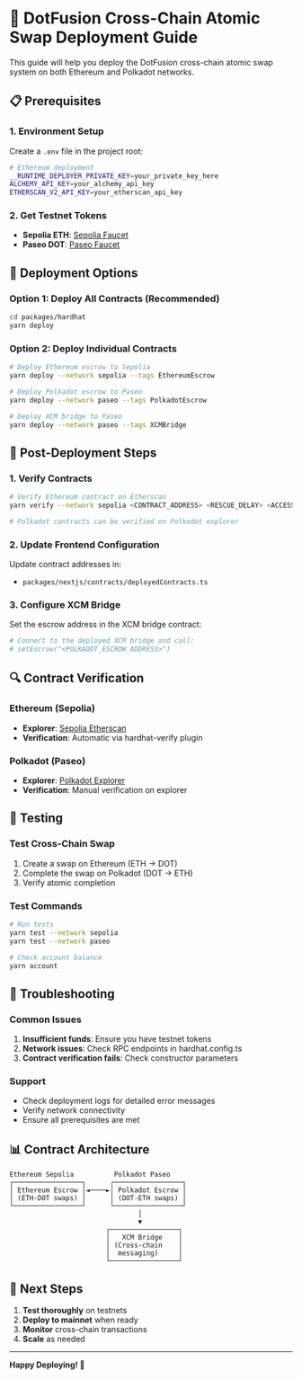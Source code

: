 # 🚀 DotFusion Cross-Chain Atomic Swap Deployment Guide

This guide will help you deploy the DotFusion cross-chain atomic swap system on both Ethereum and Polkadot networks.

## 📋 Prerequisites

### 1. Environment Setup
Create a `.env` file in the project root:

```bash
# Ethereum deployment
__RUNTIME_DEPLOYER_PRIVATE_KEY=your_private_key_here
ALCHEMY_API_KEY=your_alchemy_api_key
ETHERSCAN_V2_API_KEY=your_etherscan_api_key
```

### 2. Get Testnet Tokens
- **Sepolia ETH**: [Sepolia Faucet](https://sepoliafaucet.com/)
- **Paseo DOT**: [Paseo Faucet](https://faucet.polkadot.io/)

## 🔧 Deployment Options

### Option 1: Deploy All Contracts (Recommended)
```bash
cd packages/hardhat
yarn deploy
```

### Option 2: Deploy Individual Contracts
```bash
# Deploy Ethereum escrow to Sepolia
yarn deploy --network sepolia --tags EthereumEscrow

# Deploy Polkadot escrow to Paseo
yarn deploy --network paseo --tags PolkadotEscrow

# Deploy XCM bridge to Paseo
yarn deploy --network paseo --tags XCMBridge
```

## 📝 Post-Deployment Steps

### 1. Verify Contracts
```bash
# Verify Ethereum contract on Etherscan
yarn verify --network sepolia <CONTRACT_ADDRESS> <RESCUE_DELAY> <ACCESS_TOKEN>

# Polkadot contracts can be verified on Polkadot explorer
```

### 2. Update Frontend Configuration
Update contract addresses in:
- `packages/nextjs/contracts/deployedContracts.ts`

### 3. Configure XCM Bridge
Set the escrow address in the XCM bridge contract:
```bash
# Connect to the deployed XCM bridge and call:
# setEscrow("<POLKADOT_ESCROW_ADDRESS>")
```

## 🔍 Contract Verification

### Ethereum (Sepolia)
- **Explorer**: [Sepolia Etherscan](https://sepolia.etherscan.io/)
- **Verification**: Automatic via hardhat-verify plugin

### Polkadot (Paseo)
- **Explorer**: [Polkadot Explorer](https://polkadot.js.org/apps/?rpc=wss%3A%2F%2Ftestnet-passet-hub-eth-rpc.polkadot.io)
- **Verification**: Manual verification on explorer

## 🧪 Testing

### Test Cross-Chain Swap
1. Create a swap on Ethereum (ETH → DOT)
2. Complete the swap on Polkadot (DOT → ETH)
3. Verify atomic completion

### Test Commands
```bash
# Run tests
yarn test --network sepolia
yarn test --network paseo

# Check account balance
yarn account
```

## 🚨 Troubleshooting

### Common Issues
1. **Insufficient funds**: Ensure you have testnet tokens
2. **Network issues**: Check RPC endpoints in hardhat.config.ts
3. **Contract verification fails**: Check constructor parameters

### Support
- Check deployment logs for detailed error messages
- Verify network connectivity
- Ensure all prerequisites are met

## 📊 Contract Architecture

```
Ethereum Sepolia          Polkadot Paseo
┌─────────────────┐      ┌─────────────────┐
│ Ethereum Escrow │◄────►│ Polkadot Escrow │
│ (ETH-DOT swaps) │      │ (DOT-ETH swaps) │
└─────────────────┘      └─────────────────┘
                                │
                                ▼
                        ┌─────────────────┐
                        │   XCM Bridge    │
                        │ (Cross-chain    │
                        │  messaging)     │
                        └─────────────────┘
```

## 🎯 Next Steps

1. **Test thoroughly** on testnets
2. **Deploy to mainnet** when ready
3. **Monitor** cross-chain transactions
4. **Scale** as needed

---

**Happy Deploying! 🚀**